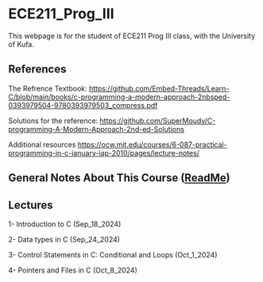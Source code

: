 # ECE211_Prog_III
This webpage is for the student of ECE211 Prog III class, with the University of Kufa.

## References

The Refrence Textbook:
https://github.com/Embed-Threads/Learn-C/blob/main/books/c-programming-a-modern-approach-2nbsped-0393979504-9780393979503_compress.pdf

Solutions for the reference:
https://github.com/SuperMoudy/C-programming-A-Modern-Approach-2nd-ed-Solutions

Additional resources
https://ocw.mit.edu/courses/6-087-practical-programming-in-c-january-iap-2010/pages/lecture-notes/

## General Notes About This Course ([ReadMe](https://github.com/myreadings1/ECE211_Prog_III/blob/main/General_Notes.md ))


## Lectures

1- Introduction to C (Sep_18_2024)

2- Data types in C (Sep_24_2024)

3- Control Statements in C: Conditional and Loops (Oct_1_2024)

4- Pointers and Files in C (Oct_8_2024)

```
```
